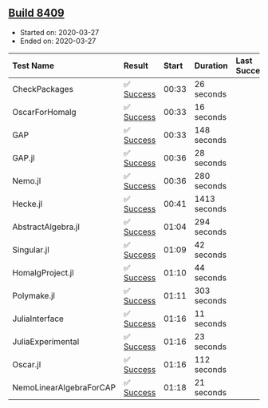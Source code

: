 ## [Build 8409](https://oscarci.mathematik.uni-kl.de/job/oscar/8409/)

* Started on: 2020-03-27
* Ended on: 2020-03-27

| Test Name    | Result | Start | Duration | Last Success | First Failure |
|:-------------|:-------|:------|:---------|:-------------|:--------------|
| CheckPackages | ✅ [Success](https://oscarci.mathematik.uni-kl.de/job/oscar/8409/artifact/logs/build-8409/CheckPackages.log) | 00:33 | 26 seconds |  |  |
| OscarForHomalg | ✅ [Success](https://oscarci.mathematik.uni-kl.de/job/oscar/8409/artifact/logs/build-8409/OscarForHomalg.log) | 00:33 | 16 seconds |  |  |
| GAP | ✅ [Success](https://oscarci.mathematik.uni-kl.de/job/oscar/8409/artifact/logs/build-8409/GAP.log) | 00:33 | 148 seconds |  |  |
| GAP.jl | ✅ [Success](https://oscarci.mathematik.uni-kl.de/job/oscar/8409/artifact/logs/build-8409/GAP.jl.log) | 00:36 | 28 seconds |  |  |
| Nemo.jl | ✅ [Success](https://oscarci.mathematik.uni-kl.de/job/oscar/8409/artifact/logs/build-8409/Nemo.jl.log) | 00:36 | 280 seconds |  |  |
| Hecke.jl | ✅ [Success](https://oscarci.mathematik.uni-kl.de/job/oscar/8409/artifact/logs/build-8409/Hecke.jl.log) | 00:41 | 1413 seconds |  |  |
| AbstractAlgebra.jl | ✅ [Success](https://oscarci.mathematik.uni-kl.de/job/oscar/8409/artifact/logs/build-8409/AbstractAlgebra.jl.log) | 01:04 | 294 seconds |  |  |
| Singular.jl | ✅ [Success](https://oscarci.mathematik.uni-kl.de/job/oscar/8409/artifact/logs/build-8409/Singular.jl.log) | 01:09 | 42 seconds |  |  |
| HomalgProject.jl | ✅ [Success](https://oscarci.mathematik.uni-kl.de/job/oscar/8409/artifact/logs/build-8409/HomalgProject.jl.log) | 01:10 | 44 seconds |  |  |
| Polymake.jl | ✅ [Success](https://oscarci.mathematik.uni-kl.de/job/oscar/8409/artifact/logs/build-8409/Polymake.jl.log) | 01:11 | 303 seconds |  |  |
| JuliaInterface | ✅ [Success](https://oscarci.mathematik.uni-kl.de/job/oscar/8409/artifact/logs/build-8409/JuliaInterface.log) | 01:16 | 11 seconds |  |  |
| JuliaExperimental | ✅ [Success](https://oscarci.mathematik.uni-kl.de/job/oscar/8409/artifact/logs/build-8409/JuliaExperimental.log) | 01:16 | 23 seconds |  |  |
| Oscar.jl | ✅ [Success](https://oscarci.mathematik.uni-kl.de/job/oscar/8409/artifact/logs/build-8409/Oscar.jl.log) | 01:16 | 112 seconds |  |  |
| NemoLinearAlgebraForCAP | ✅ [Success](https://oscarci.mathematik.uni-kl.de/job/oscar/8409/artifact/logs/build-8409/NemoLinearAlgebraForCAP.log) | 01:18 | 21 seconds |  |  |
